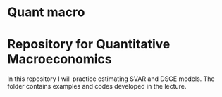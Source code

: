 # Quant macro
# Repository for Quantitative Macroeconomics
In this repository I will practice estimating SVAR and DSGE models.
The folder contains examples and codes developed in the lecture.
